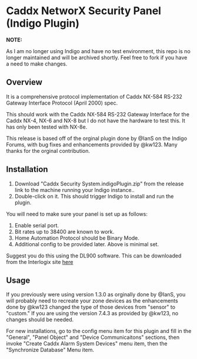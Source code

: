 # Caddx NetworX Security Panel  (Indigo Plugin)

**NOTE:**

As I am no longer using Indigo and have no test environment, this repo is no longer maintained 
and will be archived shortly.  Feel free to fork if you have a need to make changes.


## Overview

It is a comprehensive protocol implementation of Caddx NX-584 RS-232 Gateway Interface Protocol (April 2000) spec.

This should work with the Caddx NX-584 RS-232 Gateway Interface for the Caddx NX-4, NX-6 and NX-8 but I do not have the hardware to test this. It has only been tested with NX-8e.

This release is based off of the orginal plugin done by @IanS on the Indigo Forums, with bug fixes and enhancements provided by @kw123.  Many thanks for the orginal contribution.

## Installation

1. Download "Caddx Security System.indigoPlugin.zip" from the release link to the machine running your Indigo instance..
2. Double-click on it.   This should trigger Indigo to install and run the plugin.

You will need to make sure your panel is set up as follows:

1. Enable serial port.
2. Bit rates up to 38400 are known to work.
3. Home Automation Protocol should be Binary Mode.
4. Additional config to be provided later.  Above is minimal set.

Suggest you do this using the DL900 software.  This can be downloaded from the Interlogix site [here](https://www.interlogix.com/library?type=&segment=&brand=&category=&status=&query=dl900)

## Usage

If you previously were using version 1.3.0 as orginally done by @IanS, you will probably need to recreate your zone devices as the enhancements done by @kw123 changed the type of those devices from "sensor" to "custom."  If you are using the version 7.4.3 as provided by @kw123, no changes should be needed.

For new installations, go to the config menu item for this plugin and fill in the "General", "Panel Object" and "Device Communicaitons" sections, then invoke "Create Caddx Alarm System Devices" menu item, then the "Synchronize Database" Menu item.
